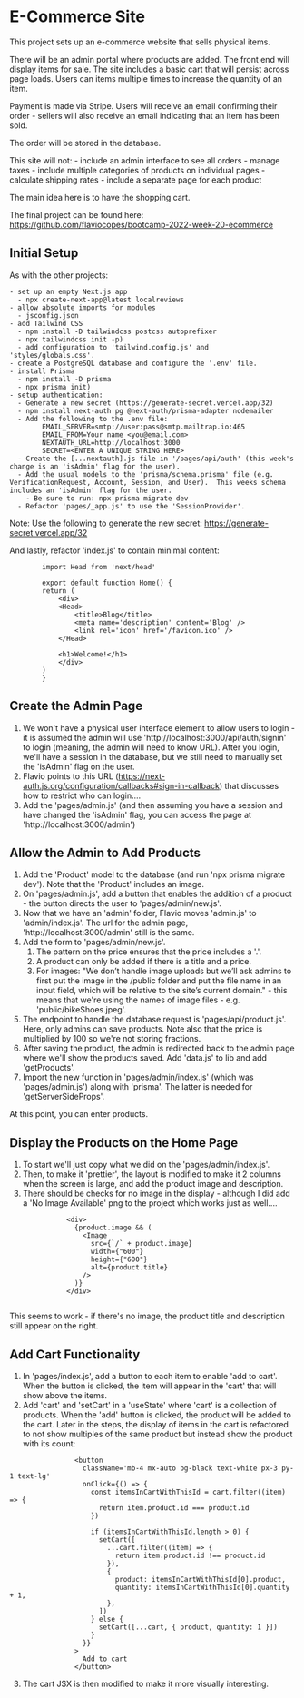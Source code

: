 # E-Commerce Site

This project sets up an e-commerce website that sells physical items.

There will be an admin portal where products are added. The front end will display items for sale. The site includes a basic cart that will persist across page loads. Users can items multiple times to increase the quantity of an item.

Payment is made via Stripe. Users will receive an email confirming their order - sellers will also receive an email indicating that an item has been sold.

The order will be stored in the database.

This site will not: - include an admin interface to see all orders - manage taxes - include multiple categories of products on individual pages - calculate shipping rates - include a separate page for each product

The main idea here is to have the shopping cart.

The final project can be found here:
https://github.com/flaviocopes/bootcamp-2022-week-20-ecommerce

## Initial Setup

As with the other projects:

    - set up an empty Next.js app
      - npx create-next-app@latest localreviews
    - allow absolute imports for modules
      - jsconfig.json
    - add Tailwind CSS
      - npm install -D tailwindcss postcss autoprefixer
      - npx tailwindcss init -p)
      - add configuration to 'tailwind.config.js' and 'styles/globals.css'.
    - create a PostgreSQL database and configure the '.env' file.
    - install Prisma
      - npm install -D prisma
      - npx prisma init)
    - setup authentication:
      - Generate a new secret (https://generate-secret.vercel.app/32)
      - npm install next-auth pg @next-auth/prisma-adapter nodemailer
      - Add the following to the .env file:
            EMAIL_SERVER=smtp://user:pass@smtp.mailtrap.io:465
            EMAIL_FROM=Your name <you@email.com>
            NEXTAUTH_URL=http://localhost:3000
            SECRET=<ENTER A UNIQUE STRING HERE>
      - Create the [...nextauth].js file in '/pages/api/auth' (this week's change is an 'isAdmin' flag for the user).
      - Add the usual models to the 'prisma/schema.prisma' file (e.g. VerificationRequest, Account, Session, and User).  This weeks schema includes an 'isAdmin' flag for the user.
        - Be sure to run: npx prisma migrate dev
      - Refactor 'pages/_app.js' to use the 'SessionProvider'.

Note: Use the following to generate the new secret:
https://generate-secret.vercel.app/32

And lastly, refactor 'index.js' to contain minimal content:

```
        import Head from 'next/head'

        export default function Home() {
        return (
            <div>
            <Head>
                <title>Blog</title>
                <meta name='description' content='Blog' />
                <link rel='icon' href='/favicon.ico' />
            </Head>

            <h1>Welcome!</h1>
            </div>
        )
        }
```

## Create the Admin Page

1. We won't have a physical user interface element to allow users to login - it is assumed the admin will use 'http://localhost:3000/api/auth/signin' to login (meaning, the admin will need to know URL). After you login, we'll have a session in the database, but we still need to manually set the 'isAdmin' flag on the user.
2. Flavio points to this URL (https://next-auth.js.org/configuration/callbacks#sign-in-callback) that discusses how to restrict who can login....
3. Add the 'pages/admin.js' (and then assuming you have a session and have changed the 'isAdmin' flag, you can access the page at 'http://localhost:3000/admin')

## Allow the Admin to Add Products

1. Add the 'Product' model to the database (and run 'npx prisma migrate dev'). Note that the 'Product' includes an image.
2. On 'pages/admin.js', add a button that enables the addition of a product - the button directs the user to 'pages/admin/new.js'.
3. Now that we have an 'admin' folder, Flavio moves 'admin.js' to 'admin/index.js'. The url for the admin page, 'http://localhost:3000/admin' still is the same.
4. Add the form to 'pages/admin/new.js'.
   1. The pattern on the price ensures that the price includes a '.'.
   2. A product can only be added if there is a title and a price.
   3. For images: "We don’t handle image uploads but we’ll ask admins to first put the image in the /public folder and put the file name in an input field, which will be relative to the site’s current domain." - this means that we're using the names of image files - e.g. 'public/bikeShoes.jpeg'.
5. The endpoint to handle the database request is 'pages/api/product.js'. Here, only admins can save products. Note also that the price is multiplied by 100 so we're not storing fractions.
6. After saving the product, the admin is redirected back to the admin page where we'll show the products saved. Add 'data.js' to lib and add 'getProducts'.
7. Import the new function in 'pages/admin/index.js' (which was 'pages/admin.js') along with 'prisma'. The latter is needed for 'getServerSideProps'.

At this point, you can enter products.

## Display the Products on the Home Page

1. To start we'll just copy what we did on the 'pages/admin/index.js'.
2. Then, to make it 'prettier', the layout is modified to make it 2 columns when the screen is large, and add the product image and description.
3. There should be checks for no image in the display - although I did add a 'No Image Available' png to the project which works just as well....

```
              <div>
                {product.image && (
                  <Image
                    src={`/` + product.image}
                    width={"600"}
                    height={"600"}
                    alt={product.title}
                  />
                )}
              </div>


```

This seems to work - if there's no image, the product title and description still appear on the right.

## Add Cart Functionality

1. In 'pages/index.js', add a button to each item to enable 'add to cart'. When the button is clicked, the item will appear in the 'cart' that will show above the items.
2. Add 'cart' and 'setCart' in a 'useState' where 'cart' is a collection of products. When the 'add' button is clicked, the product will be added to the cart. Later in the steps, the display of items in the cart is refactored to not show multiples of the same product but instead show the product with its count:

```
                <button
                  className='mb-4 mx-auto bg-black text-white px-3 py-1 text-lg'
                  onClick={() => {
                    const itemsInCartWithThisId = cart.filter((item) => {
                      return item.product.id === product.id
                    })

                    if (itemsInCartWithThisId.length > 0) {
                      setCart([
                        ...cart.filter((item) => {
                          return item.product.id !== product.id
                        }),
                        {
                          product: itemsInCartWithThisId[0].product,
                          quantity: itemsInCartWithThisId[0].quantity + 1,
                        },
                      ])
                    } else {
                      setCart([...cart, { product, quantity: 1 }])
                    }
                  }}
                >
                  Add to cart
                </button>

```

3. The cart JSX is then modified to make it more visually interesting.
